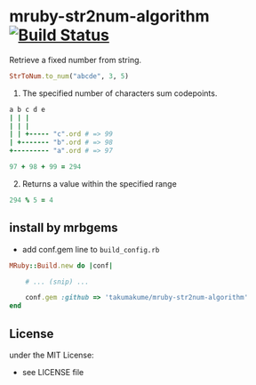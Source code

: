 # mruby-str2num-algorithm   [![Build Status](https://travis-ci.org/takumakume/mruby-str2num-algorithm.svg?branch=master)](https://travis-ci.org/takumakume/mruby-str2num-algorithm)

Retrieve a fixed number from string.

  ```ruby
  StrToNum.to_num("abcde", 3, 5)
  ```

1. The specified number of characters sum codepoints.

  ```ruby
  a b c d e
  | | |
  | | |
  | | +----- "c".ord # => 99
  | +------- "b".ord # => 98
  +--------- "a".ord # => 97
  ```
  ```ruby
  97 + 98 + 99 = 294
  ```

2. Returns a value within the specified range

  ```ruby
  294 % 5 = 4
  ```

## install by mrbgems

- add conf.gem line to `build_config.rb`

```ruby
MRuby::Build.new do |conf|

    # ... (snip) ...

    conf.gem :github => 'takumakume/mruby-str2num-algorithm'
end
```

## License
under the MIT License:
- see LICENSE file
